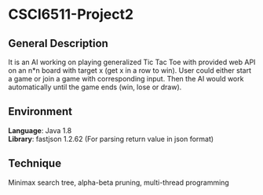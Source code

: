 # CSCI6511-Project2


## General Description
It is an AI working on playing generalized Tic Tac Toe with provided web API on an n*n board with target x (get x in a row to win). User could either start a game or join a game with corresponding input. Then the AI would work automatically until the game ends (win, lose or draw).

## Environment
**Language**: Java 1.8  
**Library**: fastjson 1.2.62 (For parsing return value in json format)

## Technique
Minimax search tree, alpha-beta pruning, multi-thread programming
